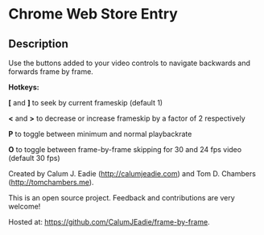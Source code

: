 Chrome Web Store Entry
======================

Description
-----------

Use the buttons added to your video controls to navigate backwards and forwards frame by frame.

<b>Hotkeys:</b>

<b>[</b> and <b>]</b> to seek by current frameskip (default 1)

<b><</b> and  <b>></b> to decrease or increase frameskip by a factor of 2 respectively

<b>P</b> to toggle between minimum and normal playbackrate

<b>O</b> to toggle between frame-by-frame skipping for 30 and 24 fps video (default 30 fps)

Created by Calum J. Eadie (http://calumjeadie.com) and Tom D. Chambers (http://tomchambers.me).

This is an open source project. Feedback and contributions are very welcome!

Hosted at: https://github.com/CalumJEadie/frame-by-frame.

